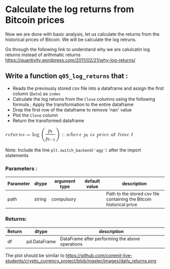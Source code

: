 # Calculate the log returns from Bitcoin prices

Now we are done with basic analysis, let us calculate the returns from the historical prices of Bitcoin. We will be calculate the log retruns.

Go through the following link to understand why we are calulcatin log returns instead of arithmatic returns
https://quantivity.wordpress.com/2011/02/21/why-log-returns/

## Write a function `q05_log_returns` that :
- Reads the previously stored csv file into a dataframe and assign the first column (`Date`) as `index`
- Calculate the log returns from the `Close` columns using the following formula ; Apply the transformation to the entire dataframe
- Drop the first row of the dataframe to remove 'nan' value
- Plot the `Close` column
- Return the transformed dataframe

<img src = "log.gif">

Note: Include the line `plt.switch_backend('agg')` after the import statements

### Parameters :
| Parameter | dtype | argument type | default value | description |
| --- | --- | --- | --- | --- |
| path | string | compulsory |  | Path to the stored csv file containing the Bitcoin historical price|

### Returns:
| Return | dtype | description |
| --- | --- | --- |
| df | pd.DataFrame | DataFrame after performing the above operations|

The plot should be similar to https://github.com/commit-live-students/crypto_currency_project/blob/master/images/daily_returns.png
